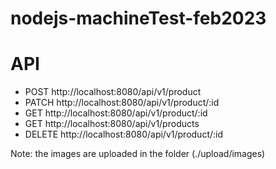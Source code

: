 # nodejs-machineTest-feb2023

API
================================================================
- POST http://localhost:8080/api/v1/product 
- PATCH http://localhost:8080/api/v1/product/:id
- GET http://localhost:8080/api/v1/product/:id
- GET  http://localhost:8080/api/v1/products
- DELETE  http://localhost:8080/api/v1/product/:id


Note: the images are uploaded in the folder (./upload/images)